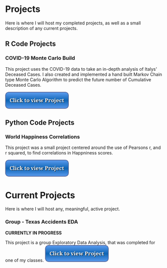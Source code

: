 # Projects
Here is where I will host my completed projects, as well as a small description of any current projects.

## R Code Projects

### COVID-19 Monte Carlo Build
This project uses the COVID-19 data to take an in-depth analysis of Italys' Deceased Cases. I also created and implemented a hand built Markov Chain type Monte Carlo Algorithm to predict the future number of Cumulative Deceased Cases.

[![button](button2.png)](covid.html)

## Python Code Projects

### World Happiness Correlations
This project was a small project centered around the use of Pearsons r, and r squared, to find correlations in Happniness scores.

[![button](button2.png)](happiness.ipynd)

# Current Projects
Here is where I will host any, meaningful, active project.

### Group - Texas Accidents EDA
**CURRENTLY IN PROGRESS**

This project is a group Exploratory Data Analysis, that was completed for one of my classes.
[![button](button2.png)](accidents.html) 

